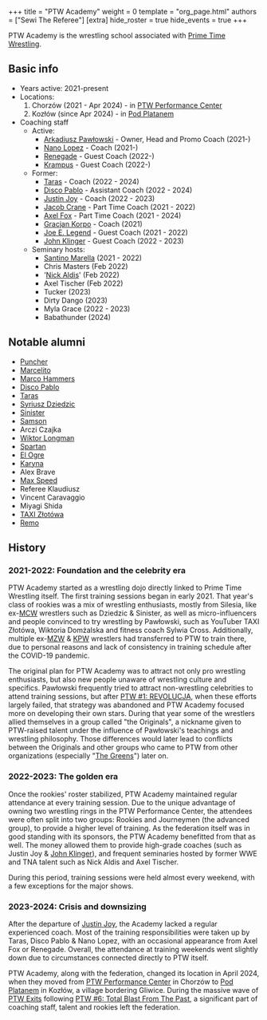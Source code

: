 +++
title = "PTW Academy"
weight = 0
template = "org_page.html"
authors = ["Sewi The Referee"]
[extra]
hide_roster = true
hide_events = true
+++

PTW Academy is the wrestling school associated with [Prime Time Wrestling](@/o/ptw.md).

## Basic info

* Years active: 2021-present
* Locations:
  1. Chorzów (2021 - Apr 2024) - in [PTW Performance Center](@/v/ptw-targowa.md)
  2. Kozłów (since Apr 2024) - in [Pod Platanem](@/v/dworek-kozlow.md)
* Coaching staff
  * Active:
    - [Arkadiusz Pawłowski](@/w/pan-pawlowski.md) - Owner, Head and Promo Coach (2021-)
    - [Nano Lopez](@/w/nano-lopez.md) - Coach (2021-)
    - [Renegade](@/w/renegade.md) - Guest Coach (2022-)
    - [Krampus](@/w/krampus.md) - Guest Coach (2022-)
  * Former:
    - [Taras](@/w/taras.md) - Coach (2022 - 2024)
    - [Disco Pablo](@/w/disco-pablo.md) - Assistant Coach (2022 - 2024)
    - [Justin Joy](@/w/justin-joy.md) - Coach (2022 - 2023)
    - [Jacob Crane](@/w/jacob-crane.md) - Part Time Coach (2021 - 2022)
    - [Axel Fox](@/w/axel-fox.md) - Part Time Coach (2021 - 2024)
    - [Gracjan Korpo](@/w/gracjan-korpo.md) - Coach (2021)
    - [Joe E. Legend](@/w/joe-legend.md) - Guest Coach (2021 - 2022)
    - [John Klinger](@/w/bad-bones.md) - Guest Coach (2022 - 2023)
  * Seminary hosts:
    - [Santino Marella](@/w/santino.md) (2021 - 2022)
    - Chris Masters (Feb 2022)
    - '[Nick Aldis](@/w/nick-aldis.md)' (Feb 2022)
    - Axel Tischer (Feb 2022)
    - Tucker (2023)
    - Dirty Dango (2023)
    - Myla Grace (2022 - 2023)
    - Babathunder (2024)

## Notable alumni

* [Puncher](@/w/puncher.md)
* [Marcelito](@/w/marcelito.md)
* [Marco Hammers](@/w/marco-hammers.md)
* [Disco Pablo](@/w/disco-pablo.md)
* [Taras](@/w/taras.md)
* [Syriusz Dziedzic](@/w/dziedzic.md)
* [Sinister](@/w/sinister.md)
* [Samson](@/w/samson.md)
* Arczi Czajka
* [Wiktor Longman](@/w/wiktor-longman.md)
* [Spartan](@/w/spartan.md)
* [El Ogre](@/w/olgierd.md)
* [Karyna](@/w/karyna.md)
* Alex Brave
* [Max Speed](@/w/max-speed.md)
* Referee Klaudiusz
* Vincent Caravaggio
* Miyagi Shida
* [TAXI Złotówa](@/w/taxi-zlotowa.md)
* [Remo](@/w/remo.md)

## History

### 2021-2022: Foundation and the celebrity era

PTW Academy started as a wrestling dojo directly linked to Prime Time Wrestling itself.
The first training sessions began in early 2021.
That year's class of rookies was a mix of wrestling enthusiasts, mostly from Silesia, like ex-[MCW](@/o/mcw.md) wrestlers such as Dziedzic & Sinister,
as well as micro-influencers and people convinced to try wrestling by Pawłowski, such as YouTuber TAXI Złotówa, Wiktoria Domżalska and fitness coach Sylwia Cross.
Additionally, multiple ex-[MZW](@/o/mzw.md) & [KPW](@/o/kpw.md) wrestlers had transferred to PTW to train there, due to personal reasons and lack of consistency in training schedule after the COVID-19 pandemic.

The original plan for PTW Academy was to attract not only pro wrestling enthusiasts, but also new people unaware of wrestling culture and specifics.
Pawłowski frequently tried to attract non-wrestling celebrities to attend training sessions, but after [PTW #1: REVOLUCJA](@/e/ptw/2021-10-09-ptw-1-revolucja.md), when these efforts largely failed, that strategy was abandoned and PTW Academy focused more on developing their own stars.
During that year some of the wrestlers allied themselves in a group called "the Originals", a nickname given to PTW-raised talent under the influence of Pawłowski's teachings and wrestling philosophy.
Those differences would later lead to conflicts between the Originals and other groups who came to PTW from other organizations (especially "[The Greens](@/tt/zieloni.md)") later on.

### 2022-2023: The golden era

Once the rookies' roster stabilized, PTW Academy maintained regular attendance at every training session.
Due to the unique advantage of owning two wrestling rings in the PTW Performance Center, the attendees were often split into two groups: Rookies and Journeymen (the advanced group), to provide a higher level of training.
As the federation itself was in good standing with its sponsors, the PTW Academy benefitted from that as well. The money allowed them to provide high-grade coaches (such as Justin Joy & [John Klinger](@/w/bad-bones.md)), and frequent seminaries hosted by former WWE and TNA talent such as Nick Aldis and Axel Tischer.

During this period, training sessions were held almost every weekend, with a few exceptions for the major shows.

### 2023-2024: Crisis and downsizing

After the departure of [Justin Joy](@/w/justin-joy.md), the Academy lacked a regular experienced coach.
Most of the training responsibilities were taken up by Taras, Disco Pablo & Nano Lopez, with an occasional appearance from Axel Fox or Renegade.
Overall, the attendance at training weekends went slightly down due to circumstances connected directly to PTW itself.

PTW Academy, along with the federation, changed its location in April 2024, when they moved from [PTW Performance Center](@/v/ptw-targowa.md) in Chorzów to [Pod Platanem](@/v/dworek-kozlow.md) in Kozłów, a village bordering Gliwice.
During the massive wave of [PTW Exits](@/a/ptw-exits.md) following [PTW #6: Total Blast From The Past](@/e/ptw/2024-05-11-ptw-6.md), a significant part of coaching staff, talent and rookies left the federation.
